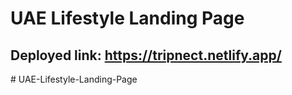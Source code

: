 # UAE Lifestyle Landing Page
## Deployed link: https://tripnect.netlify.app/

#   U A E - L i f e s t y l e - L a n d i n g - P a g e  
 